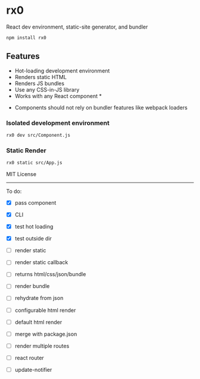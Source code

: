 
# rx0

React dev environment, static-site generator, and bundler

```sh
npm install rx0
```

## Features

- Hot-loading development environment
- Renders static HTML
- Renders JS bundles
- Use any CSS-in-JS library
- Works with any React component *

* Components should not rely on bundler features like webpack loaders

### Isolated development environment

```sh
rx0 dev src/Component.js
```

### Static Render

```sh
rx0 static src/App.js
```


MIT License

---

To do:

- [x] pass component
- [x] CLI
- [x] test hot loading
- [x] test outside dir
- [ ] render static
- [ ] render static callback
- [ ] returns html/css/json/bundle
- [ ] render bundle
- [ ] rehydrate from json
- [ ] configurable html render
- [ ] default html render
- [ ] merge with package.json
- [ ] render multiple routes
- [ ] react router
- [ ] update-notifier

